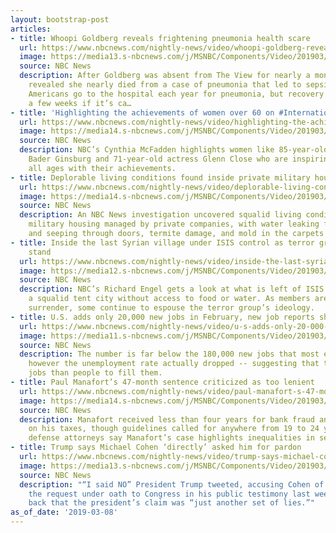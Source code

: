 ```yaml
---
layout: bootstrap-post
articles:
- title: Whoopi Goldberg reveals frightening pneumonia health scare
  url: https://www.nbcnews.com/nightly-news/video/whoopi-goldberg-reveals-frightening-pneumonia-health-scare-1454824003831
  image: https://media13.s-nbcnews.com/j/MSNBC/Components/Video/201903/nn_mch_whoopi_goldberg_health_190308_1920x1080.nbcnews-fp-1200-630.jpg
  source: NBC News
  description: After Goldberg was absent from The View for nearly a month, the 63-year-old
    revealed she nearly died from a case of pneumonia that led to sepsis. A million
    Americans go to the hospital each year for pneumonia, but recovery can take just
    a few weeks if it’s ca…
- title: 'Highlighting the achievements of women over 60 on #InternationalWomensDay'
  url: https://www.nbcnews.com/nightly-news/video/highlighting-the-achievements-of-women-over-60-on-internationalwomensday-1454818883904
  image: https://media14.s-nbcnews.com/j/MSNBC/Components/Video/201903/nn_cmc_intl_womens_day_190308_1920x1080.nbcnews-fp-1200-630.jpg
  source: NBC News
  description: NBC’s Cynthia McFadden highlights women like 85-year-old Justice Ruth
    Bader Ginsburg and 71-year-old actress Glenn Close who are inspiring people of
    all ages with their achievements.
- title: Deplorable living conditions found inside private military housing
  url: https://www.nbcnews.com/nightly-news/video/deplorable-living-conditions-found-inside-private-military-housing-1454814787620
  image: https://media14.s-nbcnews.com/j/MSNBC/Components/Video/201903/nn_ggu_privatized_military_housing_investigation_190308_1920x1080.nbcnews-fp-1200-630.jpg
  source: NBC News
  description: An NBC News investigation uncovered squalid living conditions inside
    military housing managed by private companies, with water leaking from ceilings
    and seeping through doors, termite damage, and mold in the carpets and walls.
- title: Inside the last Syrian village under ISIS control as terror group makes last
    stand
  url: https://www.nbcnews.com/nightly-news/video/inside-the-last-syrian-village-under-isis-control-as-terror-group-makes-last-stand-1454817347539
  image: https://media12.s-nbcnews.com/j/MSNBC/Components/Video/201903/nn_ren_isis_last_stand_190308_1920x1080.nbcnews-fp-1200-630.jpg
  source: NBC News
  description: NBC’s Richard Engel gets a look at what is left of ISIS in Syria —
    a squalid tent city without access to food or water. As members are forced to
    surrender, some continue to espouse the terror group’s ideology.
- title: U.S. adds only 20,000 new jobs in February, new job reports show
  url: https://www.nbcnews.com/nightly-news/video/u-s-adds-only-20-000-new-jobs-in-february-new-job-reports-show-1454811715850
  image: https://media11.s-nbcnews.com/j/MSNBC/Components/Video/201903/nn_tco_surprising_jobs_report_190308_1920x1080.nbcnews-fp-1200-630.jpg
  source: NBC News
  description: The number is far below the 180,000 new jobs that most experts predicted,
    however the unemployment rate actually dropped -- suggesting that there are more
    jobs than people to fill them.
- title: Paul Manafort’s 47-month sentence criticized as too lenient
  url: https://www.nbcnews.com/nightly-news/video/paul-manafort-s-47-month-sentence-criticized-as-too-lenient-1454813251801
  image: https://media14.s-nbcnews.com/j/MSNBC/Components/Video/201903/nn_kwe_manafort_sentencing_backlash_190308_1920x1080.nbcnews-fp-1200-630.jpg
  source: NBC News
  description: Manafort received less than four years for bank fraud and cheating
    on his taxes, though guidelines called for anywhere from 19 to 24 years. Some
    defense attorneys say Manafort’s case highlights inequalities in sentencing.
- title: Trump says Michael Cohen ‘directly’ asked him for pardon
  url: https://www.nbcnews.com/nightly-news/video/trump-says-michael-cohen-directly-asked-him-for-pardon-1454809667780
  image: https://media13.s-nbcnews.com/j/MSNBC/Components/Video/201903/nn_hja_trump_cohen_pardon_controversy_190308_1552090034522.nbcnews-fp-1200-630.jpg
  source: NBC News
  description: "“I said NO” President Trump tweeted, accusing Cohen of lying about
    the request under oath to Congress in his public testimony last week. Cohen fired
    back that the president’s claim was “just another set of lies.”"
as_of_date: '2019-03-08'
---
```


